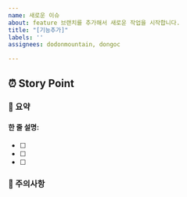 ```yaml
---
name: 새로운 이슈
about: feature 브랜치를 추가해서 새로운 작업을 시작합니다.
title: "[기능추가]"
labels: ''
assignees: dodonmountain, dongoc

---
```


## :alarm_clock: Story Point 

### :notebook_with_decorative_cover: 요약
   #### 한 줄 설명:

  - [ ]
  - [ ]
  - [ ]

### :rotating_light: 주의사항
